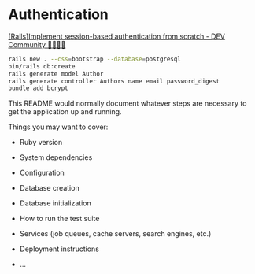 # Authentication

[[Rails]Implement session-based authentication from scratch - DEV Community 👩‍💻👨‍💻](https://dev.to/k_penguin_sato/rails-implement-session-based-authentication-from-scratch-2631)

```bash
rails new . --css=bootstrap --database=postgresql
bin/rails db:create
rails generate model Author
rails generate controller Authors name email password_digest
bundle add bcrypt
```

This README would normally document whatever steps are necessary to get the
application up and running.

Things you may want to cover:

* Ruby version

* System dependencies

* Configuration

* Database creation

* Database initialization

* How to run the test suite

* Services (job queues, cache servers, search engines, etc.)

* Deployment instructions

* ...
